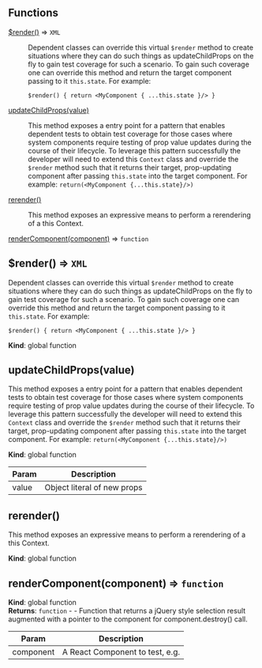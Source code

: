 ## Functions

<dl>
<dt><a href="#$render">$render()</a> ⇒ <code>XML</code></dt>
<dd><p>Dependent classes can override this virtual <code>$render</code> method
to create situations where they can do such things as
updateChildProps on the fly to gain test coverage for such a scenario.
To gain such coverage one can override this method and return
the target component passing to it <code>this.state</code>. For example:</p>
<pre><code>$render() { return &lt;MyComponent { ...this.state }/&gt; }
</code></pre></dd>
<dt><a href="#updateChildProps">updateChildProps(value)</a></dt>
<dd><p>This method exposes a entry point for a pattern that enables
dependent tests to obtain test coverage for those cases where
system components require testing of prop value updates during
the course of their lifecycle. To leverage this pattern
successfully the developer will need to extend this <code>Context</code>
class and override the <code>$render</code> method such that it returns
their target, prop-updating component after passing
<code>this.state</code> into the target component. For example:
<code>return(&lt;MyComponent {...this.state}/&gt;)</code></p>
</dd>
<dt><a href="#rerender">rerender()</a></dt>
<dd><p>This method exposes an expressive means to perform a rerendering
of a this Context.</p>
</dd>
<dt><a href="#renderComponent">renderComponent(component)</a> ⇒ <code>function</code></dt>
<dd></dd>
</dl>

<a name="$render"></a>

## $render() ⇒ <code>XML</code>
Dependent classes can override this virtual `$render` method
to create situations where they can do such things as
updateChildProps on the fly to gain test coverage for such a scenario.
To gain such coverage one can override this method and return
the target component passing to it `this.state`. For example:
```
$render() { return <MyComponent { ...this.state }/> }

```

**Kind**: global function  
<a name="updateChildProps"></a>

## updateChildProps(value)
This method exposes a entry point for a pattern that enables
dependent tests to obtain test coverage for those cases where
system components require testing of prop value updates during
the course of their lifecycle. To leverage this pattern
successfully the developer will need to extend this `Context`
class and override the `$render` method such that it returns
their target, prop-updating component after passing
`this.state` into the target component. For example:
`return(<MyComponent {...this.state}/>)`

**Kind**: global function  

| Param | Description |
| --- | --- |
| value | Object literal of new props |

<a name="rerender"></a>

## rerender()
This method exposes an expressive means to perform a rerendering
of a this Context.

**Kind**: global function  
<a name="renderComponent"></a>

## renderComponent(component) ⇒ <code>function</code>
**Kind**: global function  
**Returns**: <code>function</code> - - Function that returns a jQuery style selection result augmented
 with a pointer to the component for component.destroy() call.  

| Param | Description |
| --- | --- |
| component | A React Component to test, e.g. <ExampleComponent /> |

